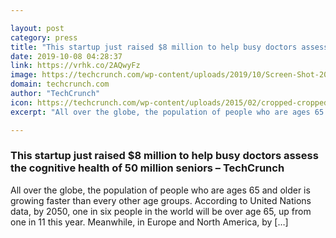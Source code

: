 ```yaml
---

layout: post
category: press
title: "This startup just raised $8 million to help busy doctors assess the cognitive health of 50 million seniors"
date: 2019-10-08 04:28:37
link: https://vrhk.co/2AQwyFz
image: https://techcrunch.com/wp-content/uploads/2019/10/Screen-Shot-2019-10-07-at-9.19.07-PM.png?w=764
domain: techcrunch.com
author: "TechCrunch"
icon: https://techcrunch.com/wp-content/uploads/2015/02/cropped-cropped-favicon-gradient.png?w=180
excerpt: "All over the globe, the population of people who are ages 65 and older is growing faster than every other age groups. According to United Nations data, by 2050, one in six people in the world will be over age 65, up from one in 11 this year. Meanwhile, in Europe and North America, by […]"

---
```


### This startup just raised $8 million to help busy doctors assess the cognitive health of 50 million seniors – TechCrunch

All over the globe, the population of people who are ages 65 and older is growing faster than every other age groups. According to United Nations data, by 2050, one in six people in the world will be over age 65, up from one in 11 this year. Meanwhile, in Europe and North America, by […]